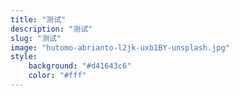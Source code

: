 ```yaml
---
title: "测试"
description: "测试"
slug: "测试"
image: "hutomo-abrianto-l2jk-uxb1BY-unsplash.jpg"
style:
    background: "#d41643c6"
    color: "#fff"
---
```

